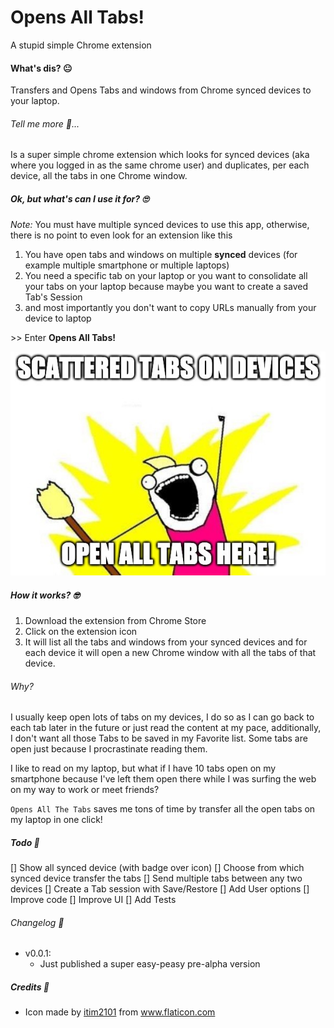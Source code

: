 # Opens All Tabs!

A stupid simple Chrome extension 

#### What's dis? 😐

Transfers and Opens Tabs and windows from Chrome synced devices to your laptop.

###### Tell me more 🤨...

Is a super simple chrome extension which looks for synced devices (aka where you logged in as the same chrome user) and duplicates, per each device, all the tabs in one Chrome window.


##### Ok, but what's can I use it for? 🙄 

_Note:_ You must have multiple synced devices to use this app, otherwise, there is no point to even look for an extension like this

1. You have open tabs and windows on multiple __synced__ devices (for example multiple smartphone or multiple laptops)
1. You need a specific tab on your laptop or you want to consolidate all your tabs on your laptop because maybe you want to create a saved Tab's Session
1. and most importantly you don't want to copy URLs manually from your device to laptop

\>\> Enter **Opens All Tabs!**

![Opens All Tabs Meme](oatb.jpeg)


##### How it works? 🤓

1. Download the extension from Chrome Store
1. Click on the extension icon
1. It will list all the tabs and windows from your synced devices and for each device it will open a new Chrome window with all the tabs of that device.

###### Why?

I usually keep open lots of tabs on my devices, I do so as I can go back to each tab later in the future or just read the content at my pace, additionally, I don't want all those Tabs to be saved in my Favorite list.
Some tabs are open just because I procrastinate reading them.

I like to read on my laptop, but what if I have 10 tabs open on my smartphone because I've left them open there while I was surfing the web on my way to work or meet friends?

`Opens All The Tabs` saves me tons of time by transfer all the open tabs on my laptop in one click!  

##### Todo 📝

[] Show all synced device (with badge over icon)
[] Choose from which synced device transfer the tabs
[] Send multiple tabs between any two devices
[] Create a Tab session with Save/Restore
[] Add User options
[] Improve code
[] Improve UI
[] Add Tests


###### Changelog 📗

- v0.0.1:
	- Just published a super easy-peasy pre-alpha version


##### Credits 🧩

- Icon made by <a href="https://www.flaticon.com/authors/itim2101" title="itim2101">itim2101</a> from <a href="https://www.flaticon.com/" title="Flaticon">www.flaticon.com</a></div>
